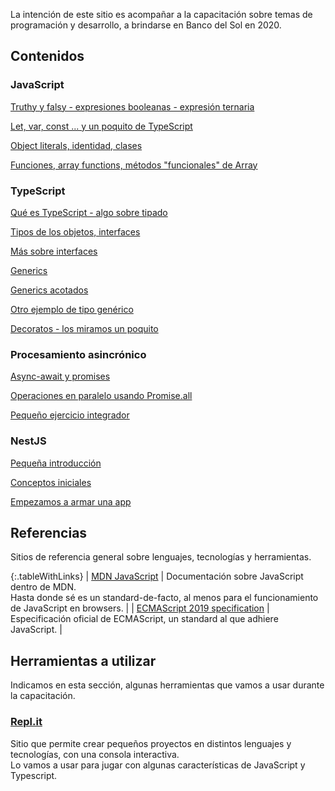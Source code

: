 La intención de este sitio es acompañar a la capacitación sobre temas de programación y desarrollo, a brindarse en Banco del Sol en 2020.

## Contenidos

### JavaScript
[Truthy y falsy - expresiones booleanas - expresión ternaria](./javascript/js-booleanos.md)  

[Let, var, const ... y un poquito de TypeScript](./javascript/let-var-const.md)  

[Object literals, identidad, clases](./javascript/object-identity-classes.md)  

[Funciones, array functions, métodos "funcionales" de Array](./javascript/functions-map-filter-etc.md)  


### TypeScript
[Qué es TypeScript - algo sobre tipado](./typescript/que-es-typescript.md)  

[Tipos de los objetos, interfaces](./typescript/object-types.md)  

[Más sobre interfaces](./typescript/interfaces-in-depth.md)  

[Generics](./typescript/generics-intro.md)  

[Generics acotados](./typescript/generics-bounded.md)  

[Otro ejemplo de tipo genérico](./typescript/generics-application.md)

[Decoratos - los miramos un poquito](./typescript/decorators-slight-intro.md)


### Procesamiento asincrónico
[Async-await y promises](./async/promises-async-await.md)

[Operaciones en paralelo usando Promise.all](./async/promise-all.md)

[Pequeño ejercicio integrador](./async/ejercicio-integrador.md)


### NestJS
[Pequeña introducción](./nestjs-basics/intro-nest.md)

[Conceptos iniciales](./nestjs-basics/conceptos-iniciales.md)

[Empezamos a armar una app](./nestjs-basics/inicio-app.md)

## Referencias
Sitios de referencia general sobre lenguajes, tecnologías y herramientas.


{:.tableWithLinks}
| [MDN JavaScript](https://developer.mozilla.org/en-US/docs/Web/JavaScript) | Documentación sobre JavaScript dentro de MDN. <br/> Hasta donde sé es un standard-de-facto, al menos para el funcionamiento de JavaScript en browsers. |
| [ECMAScript 2019 specification](https://www.ecma-international.org/ecma-262/10.0/index.html) | Especificación oficial de ECMAScript, un standard al que adhiere JavaScript. |



## Herramientas a utilizar
Indicamos en esta sección, algunas herramientas que vamos a usar durante la capacitación.

### [Repl.it](https://repl.it/)
Sitio que permite crear pequeños proyectos en distintos lenguajes y tecnologías, con una consola interactiva.  
Lo vamos a usar para jugar con algunas características de JavaScript y Typescript.
